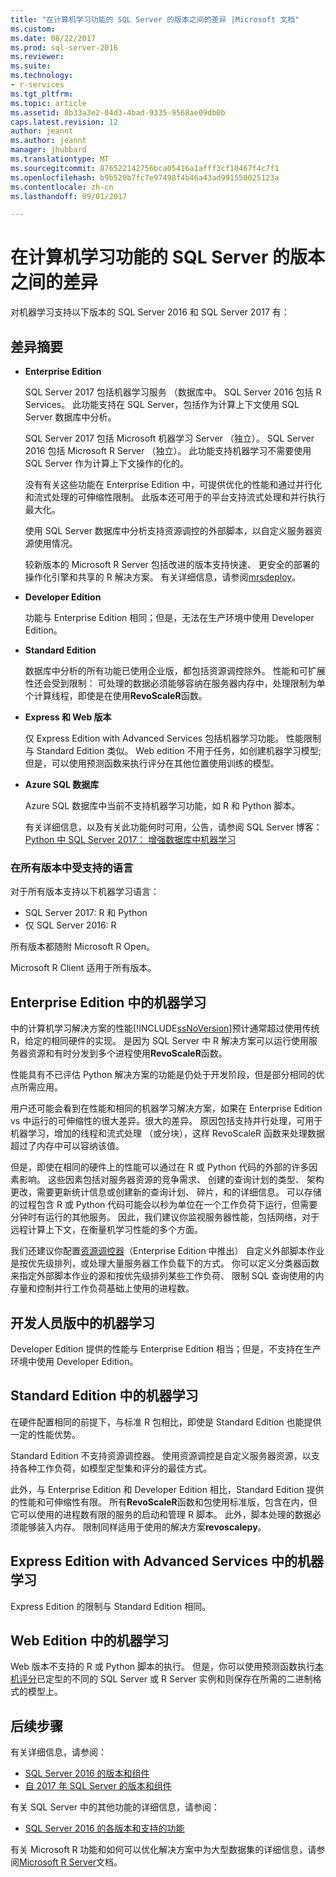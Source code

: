 ```yaml
---
title: "在计算机学习功能的 SQL Server 的版本之间的差异 |Microsoft 文档"
ms.custom: 
ms.date: 08/22/2017
ms.prod: sql-server-2016
ms.reviewer: 
ms.suite: 
ms.technology:
- r-services
ms.tgt_pltfrm: 
ms.topic: article
ms.assetid: 8b33a3e2-04d3-4bad-9335-9568ae09db0b
caps.latest.revision: 12
author: jeannt
ms.author: jeannt
manager: jhubbard
ms.translationtype: MT
ms.sourcegitcommit: 876522142756bca05416a1afff3cf10467f4c7f1
ms.openlocfilehash: b9b520b7fc7e97498f4b46a43ad991558025123a
ms.contentlocale: zh-cn
ms.lasthandoff: 09/01/2017

---
```


# <a name="differences-in-machine-learning-features-between-editions-of-sql-server"></a>在计算机学习功能的 SQL Server 的版本之间的差异
 
 对机器学习支持以下版本的 SQL Server 2016 和 SQL Server 2017 有：

## <a name="summary-of-differences"></a>差异摘要

-   **Enterprise Edition**
    
     SQL Server 2017 包括机器学习服务 （数据库中。 SQL Server 2016 包括 R Services。 此功能支持在 SQL Server，包括作为计算上下文使用 SQL Server 数据库中分析。
     
     SQL Server 2017 包括 Microsoft 机器学习 Server （独立）。 SQL Server 2016 包括 Microsoft R Server （独立）。 此功能支持机器学习不需要使用 SQL Server 作为计算上下文操作的化的。

     没有有关这些功能在 Enterprise Edition 中，可提供优化的性能和通过并行化和流式处理的可伸缩性限制。 此版本还可用于的平台支持流式处理和并行执行最大化。
     
     使用 SQL Server 数据库中分析支持资源调控的外部脚本，以自定义服务器资源使用情况。
     
     较新版本的 Microsoft R Server 包括改进的版本支持快速、 更安全的部署的操作化引擎和共享的 R 解决方案。 有关详细信息，请参阅[mrsdeploy](https://docs.microsoft.com/r-server/r-reference/mrsdeploy/mrsdeploy-package)。

-   **Developer Edition**

     功能与 Enterprise Edition 相同；但是，无法在生产环境中使用 Developer Edition。  
  
-   **Standard Edition**

     数据库中分析的所有功能已使用企业版，都包括资源调控除外。 性能和可扩展性还会受到限制： 可处理的数据必须能够容纳在服务器内存中，处理限制为单个计算线程，即使是在使用**RevoScaleR**函数。
  
-   **Express 和 Web 版本**
  
     仅 Express Edition with Advanced Services 包括机器学习功能。 性能限制与 Standard Edition 类似。 Web edition 不用于任务，如创建机器学习模型;但是，可以使用预测函数来执行评分在其他位置使用训练的模型。

-   **Azure SQL 数据库**
  
     Azure SQL 数据库中当前不支持机器学习功能，如 R 和 Python 脚本。
     
     有关详细信息，以及有关此功能何时可用，公告，请参阅 SQL Server 博客： [Python 中 SQL Server 2017： 增强数据库中机器学习](https://blogs.technet.microsoft.com/dataplatforminsider/2017/04/19/python-in-sql-server-2017-enhanced-in-database-machine-learning/)


### <a name="languages-supported-in-all-editions"></a>在所有版本中受支持的语言

对于所有版本支持以下机器学习语言：

+ SQL Server 2017: R 和 Python
+ 仅 SQL Server 2016: R

所有版本都随附 Microsoft R Open。

Microsoft R Client 适用于所有版本。

## <a name="machine-learning-in-enterprise-edition"></a>Enterprise Edition 中的机器学习

中的计算机学习解决方案的性能[!INCLUDE[ssNoVersion](../../includes/ssnoversion-md.md)]预计通常超过使用传统 R，给定的相同硬件的实现。 是因为 SQL Server 中 R 解决方案可以运行使用服务器资源和有时分发到多个进程使用**RevoScaleR**函数。 

性能具有不已评估 Python 解决方案的功能是仍处于开发阶段，但是部分相同的优点所需应用。

用户还可能会看到在性能和相同的机器学习解决方案，如果在 Enterprise Edition vs 中运行的可伸缩性的很大差异。很大的差异。 原因包括支持并行处理，可用于机器学习，增加的线程和流式处理 （或分块），这样 RevoScaleR 函数来处理数据超过了内存中可以容纳该值。 

但是，即使在相同的硬件上的性能可以通过在 R 或 Python 代码的外部的许多因素影响。 这些因素包括对服务器资源的竞争需求、 创建的查询计划的类型、 架构更改，需要更新统计信息或创建新的查询计划、 碎片，和的详细信息。 可以存储的过程包含 R 或 Python 代码可能会以秒为单位在一个工作负荷下运行，但需要分钟时有运行的其他服务。  因此，我们建议你监视服务器性能，包括网络，对于远程计算上下文，在衡量机学习性能的多个方面。

我们还建议你配置[资源调控器](../../relational-databases/resource-governor/resource-governor.md)（Enterprise Edition 中推出） 自定义外部脚本作业是按优先级排列，或处理大量服务器工作负载下的方式。 你可以定义分类器函数来指定外部脚本作业的源和按优先级排列某些工作负荷、 限制 SQL 查询使用的内存量和控制并行工作负荷基础上使用的进程数。

## <a name="machine-learning-in-developer-edition"></a>开发人员版中的机器学习

Developer Edition 提供的性能与 Enterprise Edition 相当；但是，不支持在生产环境中使用 Developer Edition。

## <a name="machine-learning-in-standard-edition"></a>Standard Edition 中的机器学习

在硬件配置相同的前提下，与标准 R 包相比，即使是 Standard Edition 也能提供一定的性能优势。

Standard Edition 不支持资源调控器。 使用资源调控是自定义服务器资源，以支持各种工作负荷，如模型定型集和评分的最佳方式。

此外，与 Enterprise Edition 和 Developer Edition 相比，Standard Edition 提供的性能和可伸缩性有限。 所有**RevoScaleR**函数和包使用标准版，包含在内，但它可以使用的进程数有限的服务的启动和管理 R 脚本。 此外，脚本处理的数据必须能够装入内存。  限制同样适用于使用的解决方案**revoscalepy**。

## <a name="machine-learning-in-express-edition-with-advanced-services"></a>Express Edition with Advanced Services 中的机器学习

Express Edition 的限制与 Standard Edition 相同。

## <a name="machine-learning-in-web-edition"></a>Web Edition 中的机器学习

Web 版本不支持的 R 或 Python 脚本的执行。 但是，你可以使用预测函数执行[本机评分](../sql-native-scoring.md)已定型的不同的 SQL Server 或 R Server 实例和则保存在所需的二进制格式的模型上。

## <a name="next-steps"></a>后续步骤

有关详细信息，请参阅：

+ [SQL Server 2016 的版本和组件](../../sql-server/editions-and-components-of-sql-server-2016.md)
+ [自 2017 年 SQL Server 的版本和组件](../../sql-server/editions-and-components-of-sql-server-2017.md)

有关 SQL Server 中的其他功能的详细信息，请参阅：

+ [SQL Server 2016 的各版本和支持的功能](../../sql-server/editions-and-supported-features-for-sql-server-2016.md) 

有关 Microsoft R 功能和如何可以优化解决方案中为大型数据集的详细信息，请参阅[Microsoft R Server](https://docs.microsoft.com/r-server/r/tutorial-large-data-tips)文档。
